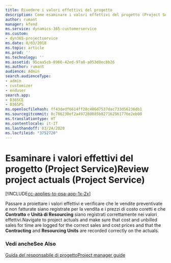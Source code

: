 ```yaml
---
title: Rivedere i valori effettivi del progetto
description: Come esaminare i valori effettivi del progetto (Project Service)
author: rumant
manager: kfend
ms.service: dynamics-365-customerservice
ms.custom:
- dyn365-projectservice
ms.date: 8/03/2018
ms.topic: article
ms.prod: ''
ms.technology: ''
ms.assetid: 95caa5cb-8966-42ed-97a8-a053d8ecbb26
ms.author: rumant
audience: Admin
search.audienceType:
- admin
- customizer
- enduser
search.app:
- D365CE
- D365PS
ms.openlocfilehash: ff43dedf6614ff28c486d7537dac733d56236db1
ms.sourcegitcommit: 8c786230ef2a497280885b827162561776e2eb00
ms.translationtype: HT
ms.contentlocale: it-IT
ms.lasthandoff: 03/24/2020
ms.locfileid: "3752720"
---
```

# <a name="review-project-actuals-project-service"></a><span data-ttu-id="2bf49-103">Esaminare i valori effettivi del progetto (Project Service)</span><span class="sxs-lookup"><span data-stu-id="2bf49-103">Review project actuals (Project Service)</span></span>

[!INCLUDE[cc-applies-to-psa-app-1x-2x](../includes/cc-applies-to-psa-app-1x-2x.md)]

<span data-ttu-id="2bf49-104">Passare a proiettare i valori effettivi e verificare che le vendite preventivate e non fatturate siano registrate per la vendita e i prezzi di costo coretti e che **Contratto** e **Unità di Resourcing** siano registrati correttamente nei valori effettivi.</span><span class="sxs-lookup"><span data-stu-id="2bf49-104">Navigate to project actuals and make sure that cost and unbilled sales for time are logged for the correct sales and cost prices and that the **Contracting** and **Resourcing Units** are recorded correctly on the actuals.</span></span>  
  
### <a name="see-also"></a><span data-ttu-id="2bf49-105">Vedi anche</span><span class="sxs-lookup"><span data-stu-id="2bf49-105">See Also</span></span>  
 [<span data-ttu-id="2bf49-106">Guida del responsabile di progetto</span><span class="sxs-lookup"><span data-stu-id="2bf49-106">Project manager guide</span></span>](../project-service/project-manager-guide.md)
